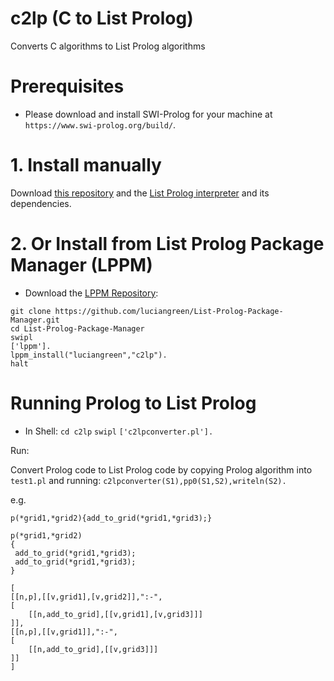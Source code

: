 # c2lp (C to List Prolog)
Converts C algorithms to List Prolog algorithms

# Prerequisites

* Please download and install SWI-Prolog for your machine at `https://www.swi-prolog.org/build/`.

# 1. Install manually

Download <a href="http://github.com/luciangreen/c2lp/">this repository</a> and the <a href="https://github.com/luciangreen/listprologinterpreter">List Prolog interpreter</a> and its dependencies.

# 2. Or Install from List Prolog Package Manager (LPPM)

* Download the <a href="https://github.com/luciangreen/List-Prolog-Package-Manager">LPPM Repository</a>:

```
git clone https://github.com/luciangreen/List-Prolog-Package-Manager.git
cd List-Prolog-Package-Manager
swipl
['lppm'].
lppm_install("luciangreen","c2lp").
halt
```

# Running Prolog to List Prolog

* In Shell:
`cd c2lp`
`swipl`
`['c2lpconverter.pl'].`

Run:

Convert Prolog code to List Prolog code by copying Prolog algorithm into `test1.pl` and running: `c2lpconverter(S1),pp0(S1,S2),writeln(S2).`

e.g.
```
p(*grid1,*grid2){add_to_grid(*grid1,*grid3);}

p(*grid1,*grid2)
{
 add_to_grid(*grid1,*grid3);
 add_to_grid(*grid1,*grid3);
}

[
[[n,p],[[v,grid1],[v,grid2]],":-",
[
	[[n,add_to_grid],[[v,grid1],[v,grid3]]]
]],
[[n,p],[[v,grid1]],":-",
[
	[[n,add_to_grid],[[v,grid3]]]
]]
]
```



